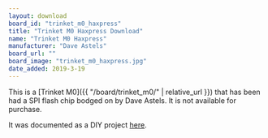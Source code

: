 ```yaml
---
layout: download
board_id: "trinket_m0_haxpress"
title: "Trinket M0 Haxpress Download"
name: "Trinket M0 Haxpress"
manufacturer: "Dave Astels"
board_url: ""
board_image: "trinket_m0_haxpress.jpg"
date_added: 2019-3-19
---
```


This is a [Trinket M0]({{ "/board/trinket_m0/" | relative_url }}) that has been had a SPI flash
chip bodged on by Dave Astels. It is not available for purchase.

It was documented as a DIY project [here](http://daveastels.com/trinket-m0-express-hack.html).
